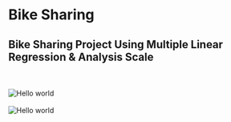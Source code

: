 # Bike Sharing
## Bike Sharing Project Using Multiple Linear Regression &amp; Analysis Scale


<br>
<br>
<img src="https://nacto.org/wp-content/uploads/2017/03/Share-by_Operator_1200_Feb21_v2.png" alt="Hello world">

<br>
<br>
<img src="https://pub.mdpi-res.com/urbansci/urbansci-02-00068/article_deploy/html/images/urbansci-02-00068-g001.png?1534579792" alt="Hello world">



